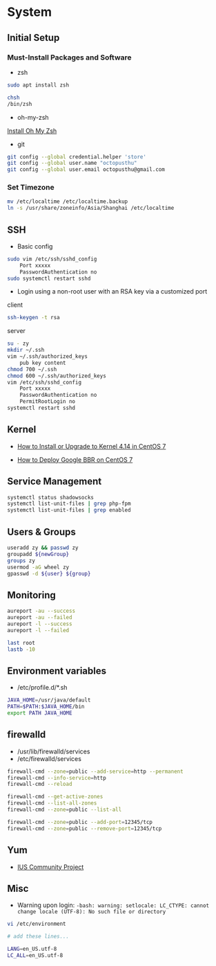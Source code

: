 # System

## Initial Setup

### Must-Install Packages and Software

- zsh

```bash
sudo apt install zsh

chsh
/bin/zsh
```

- oh-my-zsh

[Install Oh My Zsh](https://ohmyz.sh/)

- git

```bash
git config --global credential.helper 'store'
git config --global user.name "octopusthu"
git config --global user.email octopusthu@gmail.com
```

### Set Timezone

```bash
mv /etc/localtime /etc/localtime.backup
ln -s /usr/share/zoneinfo/Asia/Shanghai /etc/localtime
```

## SSH

- Basic config

```bash
sudo vim /etc/ssh/sshd_config
    Port xxxxx
    PasswordAuthentication no
sudo systemctl restart sshd
```

- Login using a non-root user with an RSA key via a customized port

client

```bash
ssh-keygen -t rsa
```

server

```bash
su - zy
mkdir ~/.ssh
vim ~/.ssh/authorized_keys
    pub key content
chmod 700 ~/.ssh
chmod 600 ~/.ssh/authorized_keys
vim /etc/ssh/sshd_config
    Port xxxxx
    PasswordAuthentication no
    PermitRootLogin no
systemctl restart sshd
```

## Kernel

- [How to Install or Upgrade to Kernel 4.14 in CentOS 7](https://www.tecmint.com/install-upgrade-kernel-version-in-centos-7/)

- [How to Deploy Google BBR on CentOS 7](https://www.vultr.com/docs/how-to-deploy-google-bbr-on-centos-7)

## Service Management

```bash
systemctl status shadowsocks
systemctl list-unit-files | grep php-fpm
systemctl list-unit-files | grep enabled
```

## Users & Groups

```bash
useradd zy && passwd zy
groupadd ${newGroup}
groups zy
usermod -aG wheel zy
gpasswd -d ${user} ${group}
```

## Monitoring

```bash
aureport -au --success
aureport -au --failed
aureport -l --success
aureport -l --failed

last root
lastb -10
```

## Environment variables

- /etc/profile.d/*.sh

```sh
JAVA_HOME=/usr/java/default
PATH=$PATH:$JAVA_HOME/bin
export PATH JAVA_HOME
```

## firewalld

- /usr/lib/firewalld/services
- /etc/firewalld/services

```bash
firewall-cmd --zone=public --add-service=http --permanent
firewall-cmd --info-service=http
firewall-cmd --reload

firewall-cmd --get-active-zones
firewall-cmd --list-all-zones
firewall-cmd --zone=public --list-all

firewall-cmd --zone=public --add-port=12345/tcp
firewall-cmd --zone=public --remove-port=12345/tcp
```

## Yum

- [IUS Community Project](https://ius.io/)

## Misc

- Warning upon login: `-bash: warning: setlocale: LC_CTYPE: cannot change locale (UTF-8): No such file or directory`

```bash
vi /etc/environment

# add these lines...

LANG=en_US.utf-8
LC_ALL=en_US.utf-8
```
